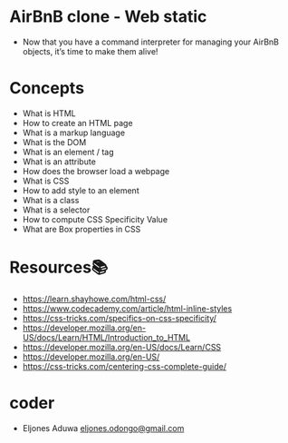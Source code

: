 # AirBnB clone - Web static
- Now that you have a command interpreter for managing your AirBnB objects, it’s time to make them alive!

# Concepts
- What is HTML
- How to create an HTML page
- What is a markup language
- What is the DOM
- What is an element / tag
- What is an attribute
- How does the browser load a webpage
- What is CSS
- How to add style to an element
- What is a class
- What is a selector
- How to compute CSS Specificity Value
- What are Box properties in CSS

# Resources📚
- https://learn.shayhowe.com/html-css/
- https://www.codecademy.com/article/html-inline-styles
- https://css-tricks.com/specifics-on-css-specificity/
- https://developer.mozilla.org/en-US/docs/Learn/HTML/Introduction_to_HTML
- https://developer.mozilla.org/en-US/docs/Learn/CSS
- https://developer.mozilla.org/en-US/
- https://css-tricks.com/centering-css-complete-guide/

# coder
- Eljones Aduwa <eljones.odongo@gmail.com>
